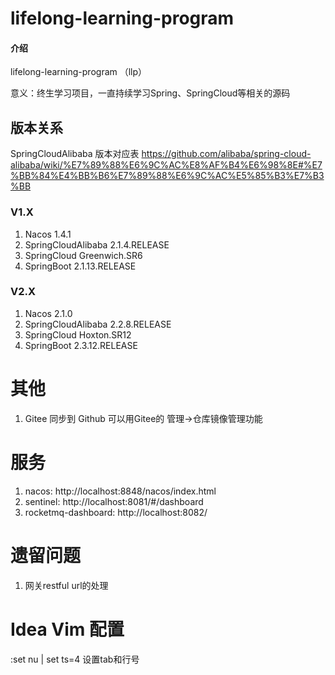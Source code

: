 # lifelong-learning-program

#### 介绍
lifelong-learning-program （llp）

意义：终生学习项目，一直持续学习Spring、SpringCloud等相关的源码

## 版本关系

SpringCloudAlibaba
版本对应表 https://github.com/alibaba/spring-cloud-alibaba/wiki/%E7%89%88%E6%9C%AC%E8%AF%B4%E6%98%8E#%E7%BB%84%E4%BB%B6%E7%89%88%E6%9C%AC%E5%85%B3%E7%B3%BB

### V1.X

1. Nacos 1.4.1
2. SpringCloudAlibaba 2.1.4.RELEASE
3. SpringCloud Greenwich.SR6
4. SpringBoot 2.1.13.RELEASE

### V2.X

1. Nacos 2.1.0
2. SpringCloudAlibaba 2.2.8.RELEASE
3. SpringCloud Hoxton.SR12
4. SpringBoot 2.3.12.RELEASE

# 其他
1. Gitee 同步到 Github 可以用Gitee的 管理->仓库镜像管理功能

# 服务
1. nacos: http://localhost:8848/nacos/index.html
2. sentinel: http://localhost:8081/#/dashboard
3. rocketmq-dashboard: http://localhost:8082/

# 遗留问题
1. 网关restful url的处理

# Idea Vim 配置
:set nu | set ts=4 设置tab和行号
